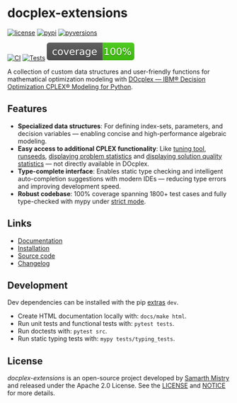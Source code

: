 # docplex-extensions

[![license](https://img.shields.io/pypi/l/docplex-extensions)](https://github.com/samarthmistry/docplex-extensions/blob/main/LICENSE)
[![pypi](https://img.shields.io/pypi/v/docplex-extensions)](https://pypi.python.org/pypi/docplex-extensions)
[![pyversions](https://img.shields.io/pypi/pyversions/docplex-extensions)](https://pypi.python.org/pypi/docplex-extensions)

[![CI](https://github.com/samarthmistry/docplex-extensions/actions/workflows/ci.yaml/badge.svg)](https://github.com/samarthmistry/docplex-extensions/blob/main/.github/workflows/ci.yaml)
[![Tests](https://github.com/samarthmistry/docplex-extensions/actions/workflows/tests.yaml/badge.svg)](https://github.com/samarthmistry/docplex-extensions/blob/main/.github/workflows/tests.yaml)
[![Coverage](https://raw.githubusercontent.com/samarthmistry/docplex-extensions/main/coverage.svg)](https://github.com/samarthmistry/docplex-extensions/tree/main/tests/unit_tests)

A collection of custom data structures and user-friendly functions for mathematical optimization modeling with [DOcplex — IBM® Decision Optimization CPLEX® Modeling for Python](http://ibmdecisionoptimization.github.io/docplex-doc).

Features
--------

* **Specialized data structures**: For defining index-sets, parameters, and decision variables — enabling concise and high-performance algebraic modeling.
* **Easy access to additional CPLEX functionality**: Like [tuning tool](https://www.ibm.com/docs/en/icos/latest?topic=programmingconsiderations-tuning-tool), [runseeds](https://www.ibm.com/docs/en/icos/latest?topic=cplex-evaluating-variability), [displaying problem statistics](https://www.ibm.com/docs/en/icos/latest?topic=problem-displaying-statistics) and [displaying solution quality statistics](https://www.ibm.com/docs/en/icos/latest?topic=cplex-evaluating-solution-quality) — not directly available in DOcplex.
* **Type-complete interface**: Enables static type checking and intelligent auto-completion suggestions with modern IDEs — reducing type errors and improving development speed.
* **Robust codebase**: 100% coverage spanning 1800+ test cases and fully type-checked with mypy under [strict mode](https://mypy.readthedocs.io/en/stable/getting_started.html#strict-mode-and-configuration).

Links
-----

* [Documentation](https://docplex-extensions.readthedocs.io/en/stable)
* [Installation](https://docplex-extensions.readthedocs.io/en/stable/installation/index.html)
* [Source code](https://github.com/samarthmistry/docplex-extensions)
* [Changelog](https://github.com/samarthmistry/docplex-extensions/releases)

Development
-----------

Dev dependencies can be installed with the pip [extras](https://packaging.python.org/en/latest/tutorials/installing-packages/#installing-extras) `dev`.

* Create HTML documentation locally with: `docs/make html`.
* Run unit tests and functional tests with: `pytest tests`.
* Run doctests with: `pytest src`.
* Run static typing tests with: `mypy tests/typing_tests`.

License
-------

*docplex-extensions* is an open-source project developed by [Samarth Mistry](https://www.linkedin.com/in/samarthmistry) and released under the Apache 2.0 License. See the [LICENSE](https://github.com/samarthmistry/docplex-extensions/blob/main/LICENSE) and [NOTICE](https://github.com/samarthmistry/docplex-extensions/blob/main/NOTICE) for more details.
